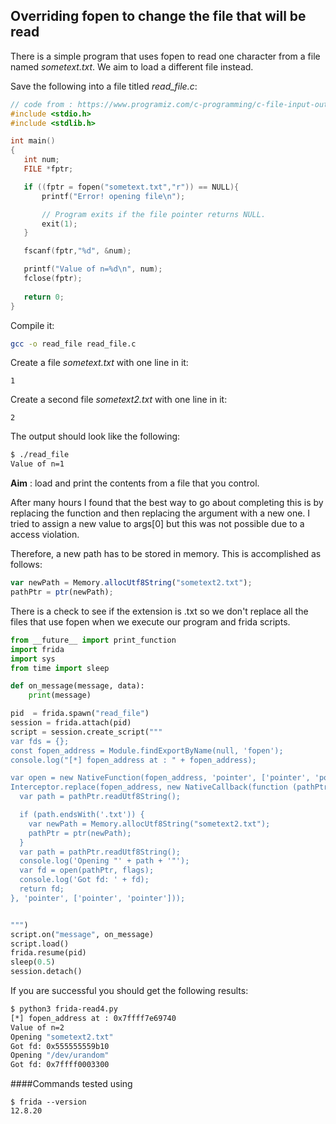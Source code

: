 ## Overriding fopen to change the file that will be read

There is a simple program that uses fopen to read one character from a file named *sometext.txt*. We aim to load a different file instead. 

Save the following into a file titled *read_file.c*:

```c
// code from : https://www.programiz.com/c-programming/c-file-input-output
#include <stdio.h>
#include <stdlib.h>

int main()
{
   int num;
   FILE *fptr;

   if ((fptr = fopen("sometext.txt","r")) == NULL){
       printf("Error! opening file\n");

       // Program exits if the file pointer returns NULL.
       exit(1);
   }

   fscanf(fptr,"%d", &num);

   printf("Value of n=%d\n", num);
   fclose(fptr); 
  
   return 0;
}
```
Compile it:

```bash
gcc -o read_file read_file.c
```

Create a file *sometext.txt* with one line in it:
```
1
```

Create a second file *sometext2.txt* with one line in it:
```
2
```

The output should look like the following: 
```bash
$ ./read_file 
Value of n=1
```

**Aim** : load and print the contents from a file that you control. 

After many hours I found that the best way to go about completing this is by replacing the function and then replacing the argument with a new one. I tried to assign a new value to args[0] but this was not possible due to a access violation. 

Therefore, a new path has to be stored in memory. This is accomplished as follows:
```js
var newPath = Memory.allocUtf8String("sometext2.txt");
pathPtr = ptr(newPath);
```

There is a check to see if the extension is .txt so we don't replace all the files that use fopen when we execute our program and frida scripts. 

```python
from __future__ import print_function
import frida
import sys
from time import sleep

def on_message(message, data):
    print(message)

pid  = frida.spawn("read_file")
session = frida.attach(pid)
script = session.create_script("""
var fds = {};
const fopen_address = Module.findExportByName(null, 'fopen');
console.log("[*] fopen_address at : " + fopen_address);

var open = new NativeFunction(fopen_address, 'pointer', ['pointer', 'pointer']);
Interceptor.replace(fopen_address, new NativeCallback(function (pathPtr, flags) {
  var path = pathPtr.readUtf8String();

  if (path.endsWith('.txt')) {
    var newPath = Memory.allocUtf8String("sometext2.txt");
    pathPtr = ptr(newPath);
  }
  var path = pathPtr.readUtf8String();
  console.log('Opening "' + path + '"');
  var fd = open(pathPtr, flags);
  console.log('Got fd: ' + fd);
  return fd;
}, 'pointer', ['pointer', 'pointer']));


""")
script.on("message", on_message)
script.load()
frida.resume(pid)
sleep(0.5)
session.detach()
```

If you are successful you should get the following results:
```bash
$ python3 frida-read4.py 
[*] fopen_address at : 0x7ffff7e69740
Value of n=2
Opening "sometext2.txt"
Got fd: 0x555555559b10
Opening "/dev/urandom"
Got fd: 0x7ffff0003300
```


####Commands tested using 

```
$ frida --version
12.8.20
```
